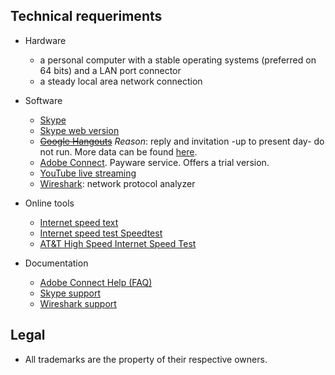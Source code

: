 ## Technical requeriments ##

* Hardware
     - a personal computer with a stable operating systems (preferred on 64 bits) and a LAN port connector
     - a steady local area network connection
 

* Software
     - [Skype](http://go.skype.com/windows.desktop.download)
     - [Skype web version](https://web.skype.com/)
     - ~~[Google Hangouts](https://hangouts.google.com/)~~ _Reason_: reply and invitation -up to present day- do not run. More data can be found [here](https://www.theverge.com/2018/11/30/18120199/google-hangouts-consumers-2020-chat-app-shut-down).
     - [Adobe Connect](https://www.adobe.com/products/adobeconnect.html). Payware service. Offers a trial version.
     - [YouTube live streaming](https://support.google.com/youtube/answer/2474026?hl=en)
     - [Wireshark](https://www.wireshark.org/#download): network protocol analyzer

* Online tools
     - [Internet speed text](https://fast.com/#)
     - [Internet speed test Speedtest](http://www.speedtest.net/)
     - [AT&T High Speed Internet Speed Test](http://speedtest.att.com/speedtest/)
     
* Documentation
     - [Adobe Connect Help (FAQ)](https://helpx.adobe.com/adobe-connect/adobe-connect-mobile-help.html)
     - [Skype support](https://support.skype.com/en/skype/all/)
     - [Wireshark support](https://www.wireshark.org/docs/wsug_html_chunked/)
     
## Legal ##

* All trademarks are the property of their respective owners.